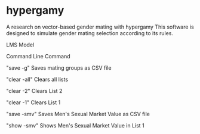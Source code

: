 # hypergamy
A research on vector-based gender mating with hypergamy
This software is designed to simulate gender mating selection according to its rules.

LMS Model 

Command Line Command

"save -g"
Saves mating groups as CSV file

"clear -all"
Clears all lists

"clear -2"
Clears List 2

"clear -1"
Clears List 1

"save -smv"
Saves Men's Sexual Market Value as CSV file

"show -smv"
Shows Men's Sexual Market Value in List 1